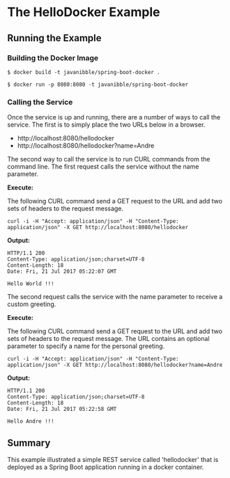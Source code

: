 # The HelloDocker Example

## Running the Example

### Building the Docker Image

```
$ docker build -t javanibble/spring-boot-docker .
```

```
$ docker run -p 8080:8080 -t javanibble/spring-boot-docker
```

### Calling the Service
Once the service is up and running, there are a number of ways to call the service. The first is to simply place the two URLs below in a browser.

* http://localhost:8080/hellodocker
* http://localhost:8080/hellodocker?name=Andre

The second way to call the service is to run CURL commands from the command line. The first request calls the service without the name parameter.

**Execute:**

The following CURL command send a GET request to the URL and add two sets of headers to the request message.
```
curl -i -H "Accept: application/json" -H "Content-Type: application/json" -X GET http://localhost:8080/hellodocker
```

**Output:**
```
HTTP/1.1 200
Content-Type: application/json;charset=UTF-8
Content-Length: 18
Date: Fri, 21 Jul 2017 05:22:07 GMT

Hello World !!!
```

The second request calls the service with the name parameter to receive a custom greeting.

**Execute:**

The following CURL command send a GET request to the URL and add two sets of headers to the request message. The URL contains an optional parameter to specify a name for the personal greeting.
```
curl -i -H "Accept: application/json" -H "Content-Type: application/json" -X GET http://localhost:8080/hellodocker?name=Andre
```

**Output:**
```
HTTP/1.1 200
Content-Type: application/json;charset=UTF-8
Content-Length: 18
Date: Fri, 21 Jul 2017 05:22:58 GMT

Hello Andre !!!
```

## Summary
This example illustrated a simple REST service called 'hellodocker' that is deployed as a Spring Boot application running in a docker container.
